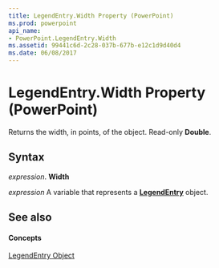 ```yaml
---
title: LegendEntry.Width Property (PowerPoint)
ms.prod: powerpoint
api_name:
- PowerPoint.LegendEntry.Width
ms.assetid: 99441c6d-2c28-037b-677b-e12c1d9d40d4
ms.date: 06/08/2017
---
```



# LegendEntry.Width Property (PowerPoint)

Returns the width, in points, of the object. Read-only **Double**.


## Syntax

 _expression_. **Width**

 _expression_ A variable that represents a **[LegendEntry](legendentry-object-powerpoint.md)** object.


## See also


#### Concepts


[LegendEntry Object](legendentry-object-powerpoint.md)


